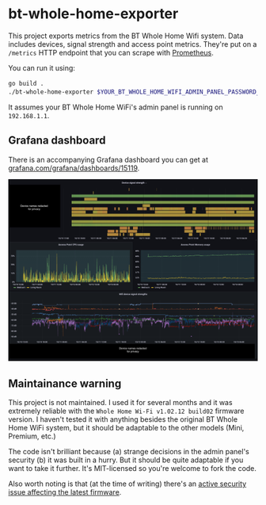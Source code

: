 # bt-whole-home-exporter

This project exports metrics from the BT Whole Home Wifi system. Data includes devices, signal strength and access point metrics. They're put on a `/metrics` HTTP endpoint that you can scrape with [Prometheus](https://prometheus.io).

You can run it using:

```sh
go build .
./bt-whole-home-exporter $YOUR_BT_WHOLE_HOME_WIFI_ADMIN_PANEL_PASSWORD_HERE
```

It assumes your BT Whole Home WiFi's admin panel is running on `192.168.1.1`. 

## Grafana dashboard

There is an accompanying Grafana dashboard you can get at [grafana.com/grafana/dashboards/15119](https://grafana.com/grafana/dashboards/15119).

![Example of what the Grafana dashboard looks like](dashboard.png)

## Maintainance warning

This project is not maintained. I used it for several months and it was extremely reliable with the `Whole Home Wi-Fi v1.02.12 build02` firmware version. I haven't tested it with anything besides the original BT Whole Home WiFi system, but it should be adaptable to the other models (Mini, Premium, etc.)

The code isn't brilliant because (a) strange decisions in the admin panel's security (b) it was built in a hurry. But it should be quite adaptable if you want to take it further. It's MIT-licensed so you're welcome to fork the code.

Also worth noting is that (at the time of writing) there's an [active security issue affecting the latest firmware](https://community.bt.com/t5/BT-Devices/BT-Wi-Fi-Disc-susceptible-to-authentication-bypass/td-p/2177297).
